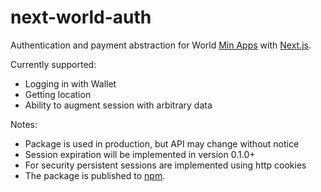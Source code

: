 # next-world-auth

Authentication and payment abstraction for World [Min Apps](https://docs.world.org/mini-apps) with [Next.js](https://nextjs.org/).

Currently supported:
* Logging in with Wallet
* Getting location
* Ability to augment session with arbitrary data

Notes:
* Package is used in production, but API may change without notice
* Session expiration will be implemented in version 0.1.0+
* For security persistent sessions are implemented using http cookies
* The package is published to [npm](https://www.npmjs.com/package/next-world-auth).
